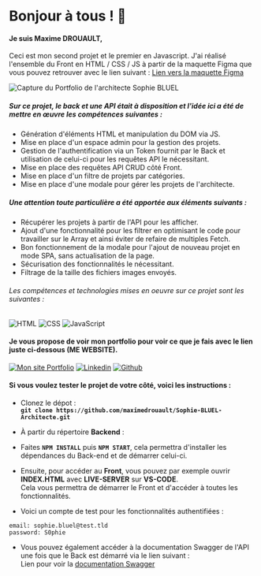 # Bonjour à tous ! 👋

#### Je suis Maxime DROUAULT,
Ceci est mon second projet et le premier en Javascript. J'ai réalisé l'ensemble du Front en HTML / CSS / JS à partir de la maquette Figma que vous pouvez retrouver avec le lien suivant :
<a href='https://www.figma.com/file/sz9RO3PgclbGldRTkgHjHJ/Maquette-Architecte-%22Sophie-BLUEL%22?type=design&node-id=0%3A1&t=JgIdQ67Z8pIe0Gv4-1' target="_blank">Lien vers la maquette Figma</a>

<img src="https://maximedrouault.vercel.app/img/portfolio-sophie-bluel-architecte.jpg" alt="Capture du Portfolio de l'architecte Sophie BLUEL" />

##### Sur ce projet, le back et une API était à disposition et l'idée ici a été de mettre en œuvre les compétences suivantes :
- Génération d'éléments HTML et manipulation du DOM via JS.
- Mise en place d'un espace admin pour la gestion des projets.
- Gestion de l'authentification via un Token fournit par le Back et utilisation de celui-ci pour les requêtes API le nécessitant.
- Mise en place des requêtes API CRUD côté Front.
- Mise en place d'un filtre de projets par catégories.
- Mise en place d'une modale pour gérer les projets de l'architecte.

##### Une attention toute particulière a été apportée aux éléments suivants :
- Récupérer les projets à partir de l'API pour les afficher.
- Ajout d'une fonctionnalité pour les filtrer en optimisant le code pour travailler sur le Array et ainsi éviter de refaire de multiples Fetch.
- Bon fonctionnement de la modale pour l'ajout de nouveau projet en mode SPA, sans actualisation de la page.
- Sécurisation des fonctionnalités le nécessitant.
- Filtrage de la taille des fichiers images envoyés.

###### Les compétences et technologies mises en oeuvre sur ce projet sont les suivantes :

![HTML](https://img.shields.io/badge/HTML-%23FFac45.svg?&style=for-the-badge&logo=html5&logoColor=white&color=orange)
![CSS](https://img.shields.io/badge/CSS-%23FFac45.svg?&style=for-the-badge&logo=css3&logoColor=white&color=blue)
![JavaScript](https://img.shields.io/badge/JAVASCRIPT-%23FFac45.svg?&style=for-the-badge&logo=javascript&logoColor=white&color=yellow)


#### Je vous propose de voir mon portfolio pour voir ce que je fais avec le lien juste ci-dessous (ME WEBSITE).

<a href='https://maximedrouault.vercel.app/' target="_blank"><img alt='Mon site Portfolio' src='https://img.shields.io/badge/website-000000?style=for-the-badge&logo=About.me&logoColor=white'/></a>
<a href='https://www.linkedin.com/in/maximedrouault/' target="_blank"><img alt='Linkedin' src='https://img.shields.io/badge/linkedin-%230077B5.svg?style=for-the-badge&logo=linkedin&logoColor=white'/></a>
<a href='https://github.com/maximedrouault' target="_blank"><img alt='Github' src='https://img.shields.io/badge/GitHub-100000?style=for-the-badge&logo=github&logoColor=white'/></a>

#### Si vous voulez tester le projet de votre côté, voici les instructions :<br>
- Clonez le dépot :<br>
**`git clone https://github.com/maximedrouault/Sophie-BLUEL-Architecte.git`**
- À partir du répertoire **Backend** :<br>
- Faites **`NPM INSTALL`** puis **`NPM START`**, cela permettra d'installer les dépendances du Back-end et de démarrer celui-ci.
- Ensuite, pour accéder au **Front**, vous pouvez par exemple ouvrir **INDEX.HTML** avec **LIVE-SERVER** sur **VS-CODE**.<br>
Cela vous permettra de démarrer le Front et d'accéder à toutes les fonctionnalités.

- Voici un compte de test pour les fonctionnalités authentifiées :<br>
```
email: sophie.bluel@test.tld
password: S0phie
```
- Vous pouvez également accéder à la documentation Swagger de l'API une fois que le Back est démarré via le lien suivant :<br>
Lien pour voir la [documentation Swagger](http://localhost:5678/api-docs/)
